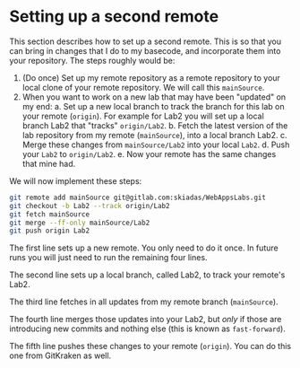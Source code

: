 # Setting up a second remote

This section describes how to set up a second remote. This is so that you can bring in changes that I do to my basecode, and incorporate them into your repository. The steps roughly would be:

1. (Do once) Set up my remote repository as a remote repository to your local clone of your remote repository. We will call this `mainSource`.
2. When you want to work on a new lab that may have been "updated" on my end:
  a. Set up a new local branch to track the branch for this lab on your remote (`origin`). For example for Lab2 you will set up a local branch Lab2 that "tracks" `origin/Lab2`.
  b. Fetch the latest version of the lab repository from my remote (`mainSource`), into a local branch Lab2.
  c. Merge these changes from `mainSource/Lab2` into your local `Lab2`.
  d. Push your `Lab2` to `origin/Lab2`.
  e. Now your remote has the same changes that mine had.

We will now implement these steps:

```bash
git remote add mainSource git@gitlab.com:skiadas/WebAppsLabs.git
git checkout -b Lab2 --track origin/Lab2
git fetch mainSource
git merge --ff-only mainSource/Lab2
git push origin Lab2
```

The first line sets up a new remote. You only need to do it once. In future runs you will just need to run the remaining four lines.

The second line sets up a local branch, called Lab2, to track your remote's Lab2.

The third line fetches in all updates from my remote branch (`mainSource`).

The fourth line merges those updates into your Lab2, but *only* if those are introducing new commits and nothing else (this is known as `fast-forward`).

The fifth line pushes these changes to your remote (`origin`). You can do this one from GitKraken as well.
